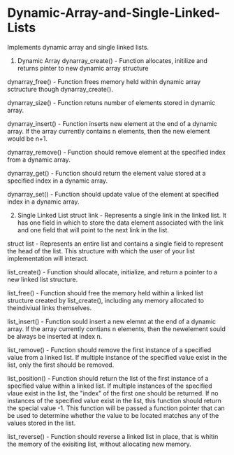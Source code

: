 # Dynamic-Array-and-Single-Linked-Lists

Implements dynamic array and single linked lists.

1. Dynamic Array
    dynarray_create() - Function allocates, initilize and returns pinter to new dynamic array structure

  dynarray_free() - Function frees memory held within dynamic array sctructure though dynarray_create().

  dynarray_size() - Function retuns number of elements stored in dynamic array.

  dynarray_insert() - Function inserts new element at the end of a dynamic array. If the array currently contains n elements, then the new element would be n+1.

  dynarray_remove() - Function should remove element at the specified index from a dynamic array.

  dynarray_get() - Function should return the element value stored at a specified index in a dynamic array.

  dynarray_set() - Function should update value of the element at specified index in a dynamic array.

2. Single Linked List
  struct link - Represents a single link in the linked list. It has one field in which to store the data element associated with the link and one field that will point to the next link in the list.

  struct list - Represents an entire list and contains a single field to represent the head of the list. This structure with which the user of your list implementation will interact.

  list_create() - Function should allocate, initialize, and return a pointer to a new linked list structure.

  list_free() - Function should free the memory held within a linked list structure created by list_create(), including any memory allocated to theindiviual links themselves.

  list_insert() - Function sould insert a new elemnt at the end of a dynamic array. If the array currently contians n elements, then the newelement sould be always be inserted at index n.

  list_remove() - Function should remove the first instance of a specified value from a linked list. If multiple instance of the specified value exist in the list, only the first should be removed.

  list_position() - Function should return the list of the first instance of a specified value within a linked list. If multiple instances of the specified vlaue exist in the list, the "index" of the first one should be returned. If no instances of the specified value exist in the list, this function should return the special value -1. This function will be passed a function pointer that can be used to determine whether the value to be located matches any of the values stored in the list.

  list_reverse() - Function should reverse a linked list in place, that is whitin the memory of the exisiting list, without allocating new memory.
